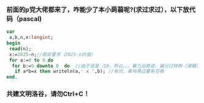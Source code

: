 ### 前面的p党大佬都来了，咋能少了本小蒟蒻呢?(求过求过），以下放代码（pascal)
```pascal
var
 a,b,n,x:longint;
begin
 read(n);
 x:=2025-n;//题目要求（2025-n的值）
 for a:=0 to 9 do
  for b:=9 downto 0  do  //由于说是〈10，所以。。。暴力出奇迹，骗分过样例（滑稽） 
   if a*b=x then writeln(a,' x ',b); //有坑，乘号两边要有空格
end.
```
### 共建文明洛谷，请勿Ctrl+C！